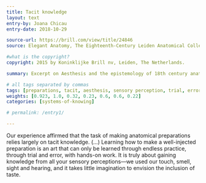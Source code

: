 ```yaml
---
title: Tacit knowledge
layout: text
entry-by: Joana Chicau
entry-date: 2018-10-29

source-url: https://brill.com/view/title/24846
source: Elegant Anatomy, The Eighteenth-Century Leiden Anatomical Collections. Marieke M. A. Hendriksen (2015)

#what is the copyright?
copyright: 2015 by Koninklijke Brill nv, Leiden, The Netherlands.

summary: Excerpt on Aesthesis and the epistemology of 18th century anatomical research. From Elegant Anatomy, Marieke M. A. Hendriksen

# all tags separated by commas
tags: [preparations, tacit, aesthesis, sensory perception, trial, error, imagination]
weights: [0.923, 1.0, 0.32, 0.23, 0.6, 0.6, 0.22]
categories: [systems-of-knowing]

# permalink: /entry1/

---
```

Our experience affirmed that the task of making anatomical preparations relies largely on tacit knowledge.
(...)
Learning how to make a well-injected preparation is an art that can only be learned through endless practice, through trial and error, with hands-on work. It is truly about gaining knowledge from all your sensory perceptions—we used our touch, smell, sight and hearing, and it takes little imagination to envision the inclusion of taste.
